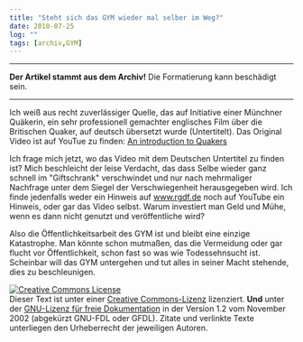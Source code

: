```yaml
---
title: "Steht sich das GYM wieder mal selber im Weg?"
date: 2010-07-25
log: ""
tags: [archiv,GYM]
---
```

<hr><b>Der Artikel stammt aus dem Archiv!</b> Die Formatierung kann beschädigt sein.<hr>

Ich weiß aus recht zuverlässiger Quelle, das auf Initiative einer Münchner Quäkerin, ein sehr professionell gemachter englisches Film über die Britischen Quaker, auf deutsch übersetzt wurde (Untertitelt).  Das Original Video ist auf YouTue zu finden: <a href="http://www.youtube.com/watch?v=q-rdImcwTFw&feature=related">An introduction to Quakers </a>

Ich frage mich jetzt, wo das Video mit dem Deutschen Untertitel zu finden ist? Mich beschleicht der leise Verdacht, das dass Selbe wieder ganz schnell im "Giftschrank" verschwindet und nur nach mehrmaliger Nachfrage unter dem Siegel der Verschwiegenheit herausgegeben wird. Ich finde jedenfalls weder ein Hinweis auf www.rgdf.de noch auf YouTube ein Hinweis, oder gar das Video selbst. Warum investiert man Geld und Mühe, wenn es dann nicht genutzt und veröffentliche wird?

Also die Öffentlichkeitsarbeit des GYM ist und bleibt eine einzige Katastrophe. Man könnte schon mutmaßen, das die Vermeidung oder gar flucht vor Öffentlichkeit, schon fast so was wie Todessehnsucht ist. Scheinbar will das GYM untergehen und tut alles in seiner Macht stehende, dies zu beschleunigen.



<a rel="license" href="http://creativecommons.org/licenses/by-sa/3.0/de/"><img alt="Creative Commons License" style="border-width: 0pt;" src="http://i.creativecommons.org/l/by-sa/3.0/de/88x31.png" /></a><br />
Dieser <span xmlns:dc="http://purl.org/dc/elements/1.1/" href="http://purl.org/dc/dcmitype/Text" rel="dc:type">Text</span> ist unter einer <a rel="license" href="http://creativecommons.org/licenses/by-sa/3.0/de/">Creative Commons-Lizenz</a> lizenziert. <b>Und</b> unter der <a href="http://de.wikipedia.org/wiki/GFDL">GNU-Lizenz f&uuml;r freie Dokumentation</a> in der Version 1.2 vom November 2002 (abgek&uuml;rzt GNU-FDL oder GFDL). Zitate und verlinkte Texte unterliegen den Urheberrecht der jeweiligen Autoren.
